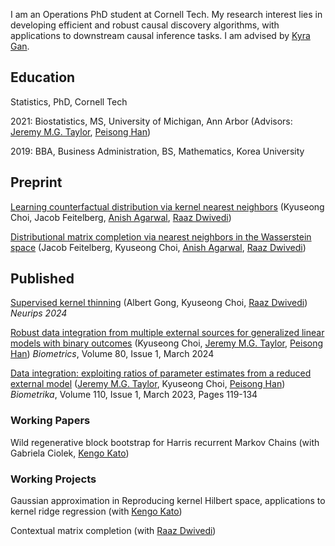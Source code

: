
<meta name="google-site-verification" content="Wby9p_eTBuhZCnwZryTc8LsCvXkjgZVVj4wgx9D_e90" />

I am an Operations PhD student at Cornell Tech. My research interest lies in developing efficient and robust causal discovery algorithms, with applications to downstream causal inference tasks. I am advised by [Kyra Gan](https://kyra-gan.github.io/). 

## Education

Statistics, PhD, Cornell Tech

2021: Biostatistics, MS, University of Michigan, Ann Arbor (Advisors: [Jeremy M.G. Taylor](https://sph.umich.edu/faculty-profiles/taylor-jeremy.html), [Peisong Han](https://sph.umich.edu/faculty-profiles/han-peisong.html))

2019: BBA, Business Administration, BS, Mathematics, Korea University

## Preprint
[Learning counterfactual distribution via kernel nearest neighbors](https://arxiv.org/abs/2410.13381) (Kyuseong Choi, Jacob Feitelberg, [Anish Agarwal](https://sites.google.com/view/anishagarwal/home), [Raaz Dwivedi](https://raazdwivedi.github.io))

[Distributional matrix completion via nearest neighbors in the Wasserstein space](https://arxiv.org/abs/2410.13112) (Jacob Feitelberg, Kyuseong Choi, [Anish Agarwal](https://sites.google.com/view/anishagarwal/home), [Raaz Dwivedi](https://raazdwivedi.github.io))

## Published

[Supervised kernel thinning](https://arxiv.org/abs/2410.13749) (Albert Gong, Kyuseong Choi, [Raaz Dwivedi](https://raazdwivedi.github.io))
_Neurips 2024_

[Robust data integration from multiple external sources for generalized linear models with binary outcomes](https://academic.oup.com/biometrics/article/80/1/ujad005/7609159) (Kyuseong Choi, [Jeremy M.G. Taylor](https://sph.umich.edu/faculty-profiles/taylor-jeremy.html), [Peisong Han](https://sph.umich.edu/faculty-profiles/han-peisong.html))
_Biometrics_, Volume 80, Issue 1, March 2024 

[Data integration: exploiting ratios of parameter estimates from a reduced external model](https://academic.oup.com/biomet/article-abstract/110/1/119/6567343) ([Jeremy M.G. Taylor](https://sph.umich.edu/faculty-profiles/taylor-jeremy.html), Kyuseong Choi, [Peisong Han](https://sph.umich.edu/faculty-profiles/han-peisong.html))
_Biometrika_, Volume 110, Issue 1, March 2023, Pages 119-134


### Working Papers

Wild regenerative block bootstrap for Harris recurrent Markov Chains (with Gabriela Ciolek, [Kengo Kato](https://sites.google.com/site/kkatostat/home/research?authuser=0))

### Working Projects

Gaussian approximation in Reproducing kernel Hilbert space, applications to kernel ridge regression (with [Kengo Kato](https://sites.google.com/site/kkatostat/home/research?authuser=0))

Contextual matrix completion (with [Raaz Dwivedi](https://raazdwivedi.github.io))








